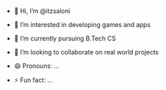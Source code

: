 - 👋 Hi, I’m @itzsaloni
- 👀 I’m interested in developing games and apps
- 🌱 I’m currently pursuing B.Tech CS
- 💞️ I’m looking to collaborate on real world projects

- 😄 Pronouns: ...
- ⚡ Fun fact: ...

<!---
itzsaloni/itzsaloni is a ✨ special ✨ repository because its `README.md` (this file) appears on your GitHub profile.
You can click the Preview link to take a look at your changes.
--->
